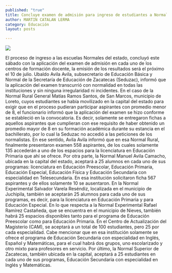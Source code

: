 ```yaml
---
published: "true"
title: Concluye examen de admisión para ingreso de estudiantes a Normales
author: MARTIN CATALAN LERMA
category: Educación
layout: posts

---
```


![](http://i.imgur.com/1QZyewom.jpg)

El proceso de ingreso a las escuelas Normales del estado, concluyó este sábado con la aplicación del examen de admisión en cada uno de los centros de formación docente, la emisión de los resultados será el próximo el 10 de julio.
Ubaldo Avila Avila, subsecretario de Educación Básica y Normal de la Secretaría de Educación de Zacatecas (Seduzac), informó que la aplicación del examen transcurrió con normalidad en todas las instituciones y sin ninguna irregularidad ni incidentes.
En el caso de la Normal Rural General Matías Ramos Santos, de San Marcos, municipio de Loreto, cuyos estudiantes se había movilizado en la capital del estado para exigir que en el proceso pudieran participar aspirantes con promedio menor de 8, el funcionario informó que la aplicación del examen se hizo conforme se estableció en la convocatoria.
Es decir, solamente se entregaron fichas a aquellos aspirantes que cumplieran con ese requisito de haber obtenido un promedio mayor de 8 en su formación académica durante su estancia en el bachillerato, por lo cual la Seduzac no accedió a las peticiones de los normalistas.
En ese sentido, Avila Avila informó que en esa Normal Rural, finalmente presentaron examen 558 aspirantes, de los cuales solamente 135 accederán a uno de los espacios para la licenciatura en Educación Primaria que ahí se ofrece.
Por otra parte, la Normal Manuel Avila Camacho, ubicada en la capital del estado, aceptará a 25 alumnos en cada uno de sus programas: licenciatura en Educación Preescolar, Educación Primaria, Educación Especial, Educación Física y Educación Secundaria con especialidad en Telesecundaria. En esa institución solicitaron ficha 567 aspirantes y de ellos solamente 10 se ausentaron.
En la Normal Experimental Salvador Varela Reséndiz, localizada en el municipio de Juchipila, también se aceptarán 25 alumnos para cada uno de sus programas, es decir, para la licenciatura en Educación Primaria y para Educación Especial.
En lo que respecta a la Normal Experimental Rafael Ramírez Castañeda, que se encuentra en el municipio de Nieves, también habrá 25 espacios disponibles tanto para el programa de Educación Preescolar como para Educación Primaria.
En el Centro de Actualización del Magisterio (CAM), se aceptará a un total de 100 estudiantes, pero 25 por cada especialidad. Cabe mencionar que en esa institución solamente se ofrece el programa de Educación Secundaria con especialidad en Inglés, Español y Matemáticas, para el cual habrá dos grupos, uno escolarizado y otro mixto para profesores en servicio.
Por último, la Normal Superior de Zacatecas, también ubicada en la capital, aceptará a 25 estudiantes en cada uno de sus programas, Educación Secundaria con especialidad en Inglés y Matemáticas.
